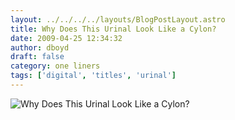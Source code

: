 ```yaml
---
layout: ../../../../layouts/BlogPostLayout.astro
title: Why Does This Urinal Look Like a Cylon?
date: 2009-04-25 12:34:32
author: dboyd
draft: false
category: one liners
tags: ['digital', 'titles', 'urinal']
---
```

<img
    srcset="https://img.selfiespirits.com/images/2009/04/cylonUrinal_480.avif 480w"
    sizes="(max-width: 480px) 100vw"
    src="https://img.selfiespirits.com/images/2009/04/cylonUrinal.jpg"
    alt="Why Does This Urinal Look Like a Cylon?"
/>

